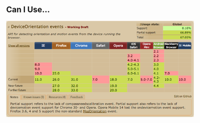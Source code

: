 ##  Can I Use...

![Can I Use DeviceOrientation](image/caniuse-DeviceOrientation.png "A table showing the capabilities of various browsers")